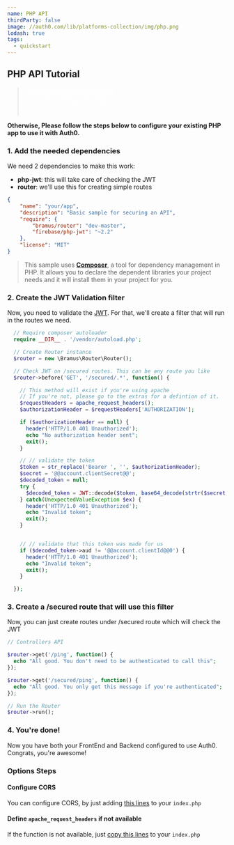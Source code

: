 ```yaml
---
name: PHP API
thirdParty: false
image: //auth0.com/lib/platforms-collection/img/php.png
lodash: true
tags:
  - quickstart
---
```


## PHP API Tutorial

<div class="package">
  <blockquote>
    <a href="/auth0-PHP/master/create-package?path=examples/basic-api&type=server@@account.clientParam@@" class="btn btn-lg btn-success btn-package" style="text-transform: uppercase; color: white">
      <span style="display: block">Download a Seed project</span>
      <% if (account.userName) { %>
      <span class="smaller" style="display:block; font-size: 11px">with your Auth0 API Keys already set and configured</span>
      <% } %>
    </a>
  </blockquote>
</div>

**Otherwise, Please follow the steps below to configure your existing PHP app to use it with Auth0.**

### 1. Add the needed dependencies

We need 2 dependencies to make this work:

* **php-jwt**: this will take care of checking the JWT
* **router**: we'll use this for creating simple routes

```json
{
    "name": "your/app",
    "description": "Basic sample for securing an API",
    "require": {
        "bramus/router": "dev-master",
        "firebase/php-jwt": "~2.2"
    },
    "license": "MIT"
}
```
> This sample uses **[Composer](https://getcomposer.org/doc/00-intro.md)**, a tool for dependency management in PHP. It allows you to declare the dependent libraries your project needs and it will install them in your project for you.

### 2. Create the JWT Validation filter

Now, you need to validate the [JWT](/jwt). For that, we'll create a filter that will run in the routes we need.

```php
  // Require composer autoloader
  require __DIR__ . '/vendor/autoload.php';

  // Create Router instance
  $router = new \Bramus\Router\Router();

  // Check JWT on /secured routes. This can be any route you like
  $router->before('GET', '/secured/.*', function() {

    // This method will exist if you're using apache
    // If you're not, please go to the extras for a defintion of it.
    $requestHeaders = apache_request_headers();
    $authorizationHeader = $requestHeaders['AUTHORIZATION'];

    if ($authorizationHeader == null) {
      header('HTTP/1.0 401 Unauthorized');
      echo "No authorization header sent";
      exit();
    }

    // // validate the token
    $token = str_replace('Bearer ', '', $authorizationHeader);
    $secret = '@@account.clientSecret@@';
    $decoded_token = null;
    try {
      $decoded_token = JWT::decode($token, base64_decode(strtr($secret, '-_', '+/')) );
    } catch(UnexpectedValueException $ex) {
      header('HTTP/1.0 401 Unauthorized');
      echo "Invalid token";
      exit();
    }


    // // validate that this token was made for us
    if ($decoded_token->aud != '@@account.clientId@@0') {
      header('HTTP/1.0 401 Unauthorized');
      echo "Invalid token";
      exit();
    }

  });
```

### 3. Create a /secured route that will use this filter

Now, you can just create routes under /secured route which will check the JWT

```php
// Controllers API

$router->get('/ping', function() {
  echo "All good. You don't need to be authenticated to call this";
});

$router->get('/secured/ping', function() {
  echo "All good. You only get this message if you're authenticated";
});

// Run the Router
$router->run();
```

### 4. You're done!

Now you have both your FrontEnd and Backend configured to use Auth0. Congrats, you're awesome!

### Options Steps
#### Configure CORS

You can configure CORS, by just adding [this lines](https://github.com/auth0/auth0-PHP/blob/master/examples/basic-api/index.php#L45-L54) to your `index.php`

#### Define `apache_request_headers` if not available

If the function is not available, just [copy this lines](https://github.com/auth0/auth0-PHP/blob/master/examples/basic-api/index.php#L8-L29) to your `index.php`
